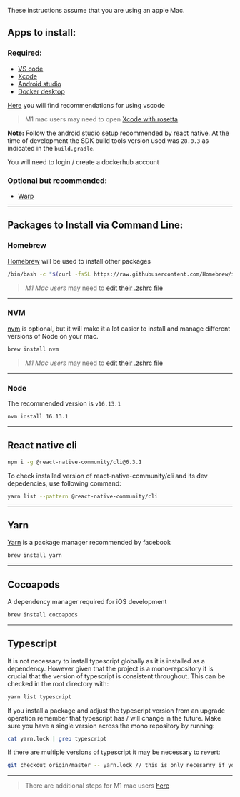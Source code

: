 These instructions assume that you are using an apple Mac.

## Apps to install:

### Required:

- [VS code](https://code.visualstudio.com/)
- [Xcode](https://developer.apple.com/xcode/)
- [Android studio](https://developer.android.com/studio)
- [Docker desktop](https://www.docker.com/products/docker-desktop/)

[Here](vscode.md) you will find recommendations for using vscode

> M1 mac users may need to open [Xcode with rosetta](./M1#Rosetta)

<strong>Note:</strong> Follow the android studio setup recommended by react native. At the time of development the SDK build tools version used was `28.0.3` as indicated in the `build.gradle`.

You will need to login / create a dockerhub account

### Optional but recommended:

- [Warp](https://www.warp.dev/)

---

## Packages to Install via Command Line:

### Homebrew

[Homebrew](https://docs.brew.sh/Installation) will be used to install other packages

```bash
/bin/bash -c "$(curl -fsSL https://raw.githubusercontent.com/Homebrew/install/HEAD/install.sh)"
```

> _M1 Mac users_ may need to [edit their .zshrc file](M1.md#Homebrew)

---

### NVM

[nvm](https://github.com/nvm-sh/nvm) is optional, but it will make it a lot easier to install and manage different versions of Node on your mac.

```bash
brew install nvm
```

> _M1 Mac users_ may need to [edit their .zshrc file](M1.md#nvm)

---

### Node

The recommended version is `v16.13.1`

```bash
nvm install 16.13.1
```

---

## React native cli

```bash
npm i -g @react-native-community/cli@6.3.1
```

To check installed version of react-native-community/cli and its dev depedencies, use following command:

```bash
yarn list --pattern @react-native-community/cli
```

---

## Yarn

[Yarn](https://yarnpkg.com/) is a package manager recommended by facebook

```bash
brew install yarn
```

---

## Cocoapods

A dependency manager required for iOS development

```bash
brew install cocoapods
```

---

## Typescript

It is not necessary to install typescript globally as it is installed as a dependency. However given that the project is a mono-repository it is crucial that the version of typescript is consistent throughout. This can be checked in the root directory with:

```bash
yarn list typescript
```

If you install a package and adjust the typescript version from an upgrade operation remember that typescript has / will change in the future. Make sure you have a single version across the mono repository by running:

```bash
cat yarn.lock | grep typescript
```

If there are multiple versions of typescript it may be necessary to revert:

```bash
git checkout origin/master -- yarn.lock // this is only necesarry if you have typescripting errors
```

---

> There are additional steps for M1 mac users [here](M1.md)
